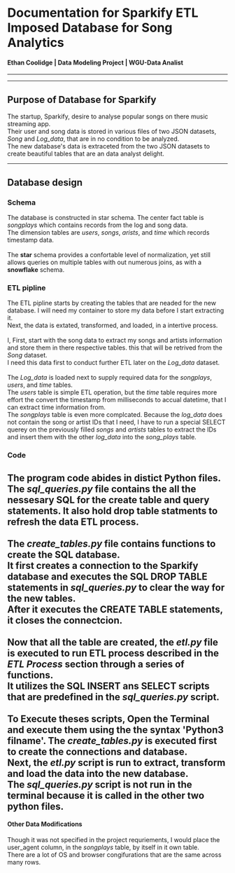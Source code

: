 # Documentation for Sparkify ETL Imposed Database for Song Analytics<br>
#### Ethan Coolidge | Data Modeling Project | WGU-Data Analist<br>

___
---

## Purpose of Database for Sparkify<br>

The startup, Sparkify, desire to analyse popular songs on there music streaming app.<br>
Their user and song data is stored in various files of two JSON datasets, *Song* and *Log_data*, that are in no condition to be analyzed.<br>
The new database's data is extraceted from the two JSON datasets to create beautiful tables that are an data analyst delight.<br>
___

## Database design<br>

### Schema<br>

The database is constructed in star schema. The center fact table is *songplays* which contains records from the log and song data.<br>
The dimension tables are *users*, *songs*, *arists*, and *time* which records timestamp data.<br>
<br>
The **star** schema provides a confortable level of normalization, yet still allows queries on multiple tables with out numerous joins, as with a **snowflake** schema.<br>

### ETL pipline<br>

The ETL pipline starts by creating the tables that are neaded for the new database. I will need my container to store my data before I start extracting it.<br>
Next, the data is extated, transformed, and loaded, in a intertive process.<br>
<br>
I, First, start with the song data to extract my songs and artists information and store them in there respective tables. this that will be retrived from the *Song* dataset. <br>
I need this data first to conduct further ETL later on the *Log_data* dataset.<br>
<br>
The *Log_data* is loaded next to supply required data for the *songplays*, *users*, and *time* tables.<br>
The *users* table is simple ETL operation, but the *time* table requires more effort the convert the timestamp from milliseconds to accual datetime, that I can extract time information from.<br>
The *songplays* table is even more complcated. Because the *log_data* does not contain the song or artist IDs that I need, I have to run a special SELECT querey on the previously filled *songs* and *artists* tables to extract the IDs and insert them with the other *log_data* into the *song_plays* table.

### Code<br>

The program code abides in distict Python files.<br>
The ***sql_queries.py*** file contains the all the nessesary SQL for the create table and query statements. It also hold drop table statments to refresh the data ETL process.<br>
<br>
The ***create_tables.py*** file contains functions to create the SQL database.<br>
It first creates a connection to the **Sparkify** database and executes the SQL DROP TABLE statements in ***sql_queries.py*** to clear the way for the new tables.<br>
After it executes the CREATE TABLE statements, it closes the connectcion.<br>
<br>
Now that all the table are created, the ***etl.py*** file is executed to run ETL process described in the *ETL Process* section through a series of functions.<br>
It utilizes the SQL INSERT ans SELECT scripts that are predefined in the ***sql_queries.py*** script.<br>
<br>
To Execute theses scripts, Open the Terminal and execute them using the the syntax **'Python3 filname'**. The ***create_tables.py*** is executed first to create the connections and database.<br>
Next, the ***etl.py*** script is run to extract, transform and load the data into the new database.<br>
The ***sql_queries.py*** script is not run in the terminal because it is called in the other two python files.
<br>
---

####  Other Data Modifications<br>

Though it was not specified in the project requriements, I would place the user_agent column, in the *songplays* table, by itself in it own table.<br>
There are a lot of OS and browser congifurations that are the same across many rows.